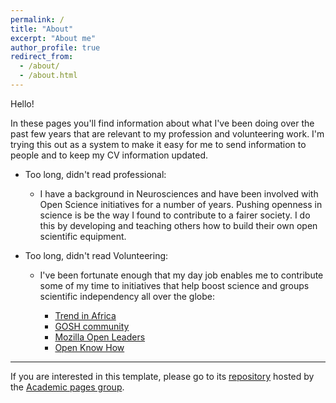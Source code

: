 ```yaml
---
permalink: /
title: "About"
excerpt: "About me"
author_profile: true
redirect_from:
  - /about/
  - /about.html
---
```


Hello!

In these pages you'll find information about what I've been doing over the past few years that are relevant to my profession and volunteering work. I'm trying this out as a system to make it easy for me to send information to people and to keep my CV information updated.

- Too long, didn't read professional:

  - I have a background in Neurosciences and have been involved with Open Science initiatives for a number of years. Pushing openness in science is be the way I found to contribute to a fairer society. I do this by developing and teaching others how to build their own open scientific equipment.  


- Too long, didn't read Volunteering:
  - I've been fortunate enough that my day job enables me to contribute some of my time to initiatives that help boost science and groups scientific independency all over the globe:

    - [Trend in Africa]()
    - [GOSH community]()
    - [Mozilla Open Leaders]()
    - [Open Know How]()
    
---

If you are interested in this template, please go to its [repository](https://github.com/academicpages/academicpages.github.io) hosted by the [Academic pages group](https://github.com/academicpages).
